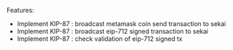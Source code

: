 
Features:

* Implement KIP-87 : broadcast metamask coin send transaction to sekai
* Implement KIP-87 : broadcast eip-712 signed transaction to sekai
* Implement KIP-87 : check validation of eip-712 signed tx